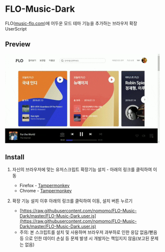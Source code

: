 # FLO-Music-Dark
FLO([music-flo.com](https://www.music-flo.com/))에 어두운 모드 테마 기능을 추가하는 브라우저 확장 UserScript

## Preview
<!-- blank line -->
<img src="https://raw.githubusercontent.com/nomomo/FLO-Music-Dark/master/preview.gif" width="630" />
<!-- blank line -->

## Install
1. 자신의 브라우저에 맞는 유저스크립트 확장기능 설치 - 아래의 링크를 클릭하여 이동
   * Firefox - [Tampermonkey](https://addons.mozilla.org/ko/firefox/addon/tampermonkey/)
   * Chrome - [Tampermonkey](https://chrome.google.com/webstore/detail/tampermonkey/dhdgffkkebhmkfjojejmpbldmpobfkfo?hl=ko)
  
2. 확장 기능 설치 이후 아래의 링크를 클릭하여 이동, 설치 버튼 누르기
   * [https://raw.githubusercontent.com/nomomo/FLO-Music-Dark/master/FLO-Music-Dark.user.js](https://raw.githubusercontent.com/nomomo/FLO-Music-Dark/master/FLO-Music-Dark.user.js)
   * 주의: 본 스크립트를 설치 및 사용하며 브라우저 과부하로 인한 응답 없음/뻗음 등 으로 인한 데이터 손실 등 문제 발생 시 개발자는 책임지지 않음(보고된 문제는 없음)

